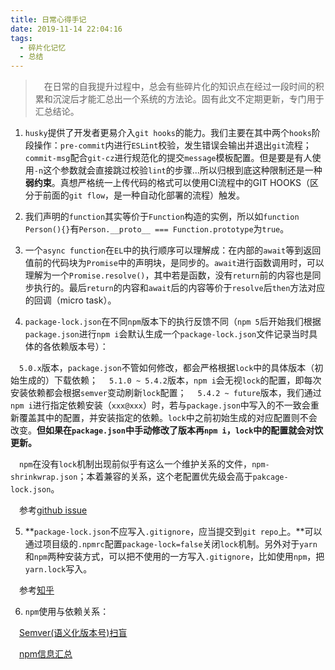 ```yaml
---
title: 日常心得手记
date: 2019-11-14 22:04:16
tags:
  - 碎片化记忆
  - 总结
---
```


> &emsp;在日常的自我提升过程中，总会有些碎片化的知识点在经过一段时间的积累和沉淀后才能汇总出一个系统的方法论。固有此文不定期更新，专门用于汇总结论。

<escape><!-- more --></escape>

1. `husky`提供了开发者更易介入`git hooks`的能力。我们主要在其中两个`hooks`阶段操作：`pre-commit`内进行`ESLint`校验，发生错误会输出并退出`git`流程；`commit-msg`配合`git-cz`进行规范化的提交`message`模板配置。但是要是有人使用`-n`这个参数就会直接跳过校验`lint`的步骤...所以归根到底这种限制还是一种**弱约束**。真想严格统一上传代码的格式可以使用CI流程中的GIT HOOKS（区分于前面的`git flow`，是一种自动化部署的流程）触发。

2. 我们声明的`function`其实等价于`Function`构造的实例，所以如`function Person(){}`有`Person.__proto__ === Function.prototype`为`true`。

3. 一个`async function`在`EL`中的执行顺序可以理解成：在内部的`await`等到返回值前的代码块为`Promise`中的声明块，是同步的。`await`进行函数调用时，可以理解为一个`Promise.resolve()`，其中若是函数，没有`return`前的内容也是同步执行的。最后`return`的内容和`await`后的内容等价于`resolve`后`then`方法对应的回调（micro task）。

4. `package-lock.json`在不同`npm`版本下的执行反馈不同（`npm 5`后开始我们根据`package.json`进行`npm i`会默认生成一个`package-lock.json`文件记录当时具体的各依赖版本号）：

 &emsp;`5.0.x`版本，`package.json`不管如何修改，都会严格根据`lock`中的具体版本（初始生成的）下载依赖；
 &emsp;`5.1.0 ~ 5.4.2`版本，`npm i`会无视`lock`的配置，即每次安装依赖都会根据`semver`变动刷新`lock`配置；
 &emsp;`5.4.2 ~ future`版本，我们通过`npm i`进行指定依赖安装（`xxx@xxx`）时，若与`package.json`中写入的不一致会重新覆盖其中的配置，并安装指定的依赖。`lock`中之前初始生成的对应配置则不会改变。**但如果在`package.json`中手动修改了版本再`npm i`，`lock`中的配置就会对饮更新。**

 &emsp;`npm`在没有`lock`机制出现前似乎有这么一个维护关系的文件，`npm-shrinkwrap.json`；本着兼容的关系，这个老配置优先级会高于`pakcage-lock.json`。

 &emsp;参考[github issue](https://github.com/npm/npm/issues/17979)

5. **`package-lock.json`不应写入`.gitignore`，应当提交到`git repo`上。**可以通过项目级的`.npmrc`配置`package-lock=false`关闭`lock`机制。另外对于`yarn`和`npm`两种安装方式，可以把不使用的一方写入`.gitignore`，比如使用`npm`，把`yarn.lock`写入。

 &emsp;参考[知乎](https://www.zhihu.com/question/62331583)

6. `npm`使用与依赖关系：

 &emsp;[Semver(语义化版本号)扫盲](https://juejin.im/post/5ad413ba6fb9a028b5485866)

 &emsp;[npm信息汇总](https://juejin.im/post/5ab3f77df265da2392364341#heading-8)